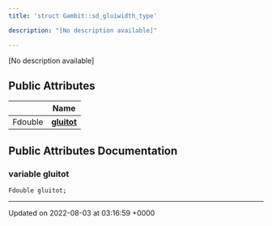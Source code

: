 ```yaml
---
title: 'struct Gambit::sd_gluiwidth_type'

description: "[No description available]"

---
```









[No description available]

## Public Attributes

|                | Name           |
| -------------- | -------------- |
| Fdouble | **[gluitot](/documentation/code/main/classes/structgambit_1_1sd__gluiwidth__type/#variable-gluitot)**  |

## Public Attributes Documentation

### variable gluitot

```
Fdouble gluitot;
```


-------------------------------

Updated on 2022-08-03 at 03:16:59 +0000